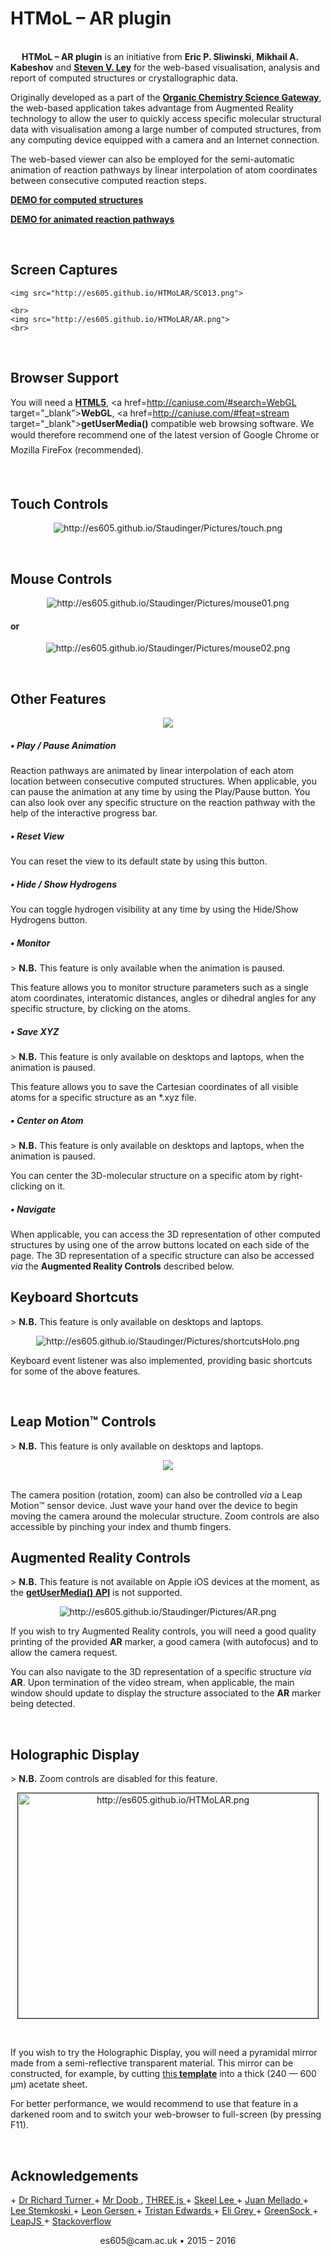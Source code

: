 <h1>HTMoL &#150; AR plugin</h1>

<br>
&emsp; <b>HTMoL &#150; AR plugin</b> is an initiative from <b>Eric P. Sliwinski</b>, <b>Mikhail A. Kabeshov</b> and <a href=http://www.leygroup.ch.cam.ac.uk/steve-ley target=&quot;_blank&quot;><strong>Steven V. Ley</strong></a>
for the web-based visualisation, analysis and report of computed structures or crystallographic data.

Originally developed as a part of the <a href=http://www.leygroup.ch.cam.ac.uk/research/science-gateway target=&quot;_blank&quot;><b>Organic Chemistry Science Gateway</b></a>,
the web-based application takes advantage from Augmented Reality technology to allow the user to quickly access specific molecular structural data with visualisation among a large number of computed structures,
from any computing device equipped with a camera and an Internet connection.

The web-based viewer can also be employed for the semi-automatic animation of reaction pathways by linear interpolation of atom coordinates between consecutive computed reaction steps.
<br>

<a href=https://es605.github.io/Staudinger/Viewer target=&quot;_blank&quot;><strong>DEMO for computed structures</strong></a>

<a href=https://es605.github.io/Staudinger/ target=&quot;_blank&quot;><strong>DEMO for animated reaction pathways</strong></a>

<br>
<h2>Screen Captures</h2>

<p align="center">

    <img src="http://es605.github.io/HTMoLAR/SC013.png">

    <br>
    <img src="http://es605.github.io/HTMoLAR/AR.png">
    <br>
</p>
<br>


<h2>Browser Support</h2>

You will need a <a href=https://developer.mozilla.org/en-US/docs/Web/Guide/HTML/HTML5 target=&quot;_blank&quot;><strong>HTML5</strong></a>, <a href=http://caniuse.com/#search=WebGL target=&quot;_blank&quot;><strong>WebGL</strong></a>, <a href=http://caniuse.com/#feat=stream target=&quot;_blank&quot;><strong>getUserMedia()</strong></a> compatible web browsing software. We would therefore recommend one of the latest version of Google Chrome&#153; or Mozilla FireFox&#153; (recommended).

<br>
<h2>Touch Controls</h2>

<p align="center">
    <img src="http://es605.github.io/Staudinger/svg/touch.svg" alt="http://es605.github.io/Staudinger/Pictures/touch.png">
</p>

<br>
<h2>Mouse Controls</h2>

<p align="center">
    <img src="http://es605.github.io/Staudinger/svg/mouse01.svg" alt="http://es605.github.io/Staudinger/Pictures/mouse01.png">
</p>

<h4>or</h4>

<p align="center">
    <img src="http://es605.github.io/Staudinger/svg/mouse02.svg" alt="http://es605.github.io/Staudinger/Pictures/mouse02.png">
</p>

<br>
<h2>Other Features</h2>

<p align="center">
    <img src="http://es605.github.io/Staudinger/Pictures/featuresHolo.png">
</p>

<h5>&bull; Play / Pause Animation</h5>
Reaction pathways are animated by linear interpolation of each atom location between consecutive computed structures. When applicable, you can pause the animation at any time by using the Play/Pause button. You can also look over any specific structure on the reaction pathway with the help of the interactive progress bar.

<h5>&bull; Reset View</h5>
You can reset the view to its default state by using this button.

<h5>&bull; Hide / Show Hydrogens</h5>
You can toggle hydrogen visibility at any time by using the Hide/Show Hydrogens button.

<h5>&bull; Monitor</h5>
> <strong>N.B.</strong>   This feature is only available when the animation is paused.

This feature allows you to monitor structure parameters such as a single atom coordinates, interatomic distances, angles or dihedral angles for any specific structure, by clicking on the atoms.

<h5>&bull; Save XYZ</h5>
> <strong>N.B.</strong>   This feature is only available on desktops and laptops, when the animation is paused.

This feature allows you to save the Cartesian coordinates of all visible atoms for a specific structure as an *.xyz file.

<h5>&bull; Center on Atom</h5>
> <strong>N.B.</strong>   This feature is only available on desktops and laptops, when the animation is paused.

You can center the 3D-molecular structure on a specific atom by right-clicking on it.

<h5>&bull; Navigate</h5>
When applicable, you can access the 3D representation of other computed structures by using one of the arrow buttons located on each side of the page. The 3D representation of a specific structure can also be accessed
<i>via</i> the  <strong>Augmented Reality Controls</strong> described below.

<br>
<h2>Keyboard Shortcuts</h2>
> <strong>N.B.</strong>   This feature is only available on desktops and laptops.

<p align="center">
    <img src="http://es605.github.io/Staudinger/svg/shortcutsHolo.svg" alt="http://es605.github.io/Staudinger/Pictures/shortcutsHolo.png">
</p>

Keyboard event listener was also implemented, providing basic shortcuts for some of the above features.

<br>
<h2>Leap Motion&#153 Controls</h2>
> <strong>N.B.</strong>   This feature is only available on desktops and laptops.

<p align="center">
    <img src="http://es605.github.io/HTMoLAR/LeapHandNEW.png">
</p>
<br>
The camera position (rotation, zoom) can also be controlled <i>via</i> a Leap Motion&#153; sensor device. Just wave your hand over the device to begin moving the camera around the molecular structure. Zoom controls are also accessible by pinching your index and thumb fingers.

<br>
<h2>Augmented Reality Controls</h2>
> <strong>N.B.</strong>   This feature is not available on Apple iOS devices at the moment, as the <a href=http://caniuse.com/#feat=stream target=&quot;_blank&quot;><strong>getUserMedia() API</strong></a> is not supported.

<p align="center">
    <img src="http://es605.github.io/Staudinger/svg/AR.svg" alt="http://es605.github.io/Staudinger/Pictures/AR.png">
</p>

If you wish to try Augmented Reality controls, you will need a good quality printing of the provided <strong>AR</strong> marker, a good camera (with autofocus) and to allow the camera request.

You can also navigate to the 3D representation of a specific structure <i>via</i> <strong>AR</strong>.
Upon termination of the video stream, when applicable, the main window should update to display the structure associated to the <strong>AR</strong> marker being detected.

<br>
<h2>Holographic Display</h2>
> <strong>N.B.</strong>   Zoom controls are disabled for this feature.

<br>

<p align="center">
    <a href="http://www.youtube.com/watch?feature=player_embedded&v=3U3e2PEFNzA" target="_blank"><img src="http://img.youtube.com/vi/3U3e2PEFNzA/0.jpg"alt="http://es605.github.io/HTMoLAR.png" width="480" height="360" border="1" /></a>
</p>
<br>

If you wish to try the Holographic Display, you will need a pyramidal mirror made from a semi-reflective transparent material. This mirror can be constructed, for example, by cutting <a href=http://es605.github.io/Staudinger/Markers/TemplateA4.pdf target=&quot;_blank&quot;> this<strong> template</strong></a> into a thick (240 &#8212; 600 &#181;m) acetate sheet.

For better performance, we would recommend to use that feature in a darkened room and to switch your web-browser to full-screen (by pressing F11).

<br>

<h2>Acknowledgements</h2>
+   <a href=http://www.leygroup.ch.cam.ac.uk/group-members/support-staff/dr-richard-turner target=&quot;_blank&quot;> Dr Richard Turner </a>
+   <a href=https://github.com/mrdoob target=&quot;_blank&quot;> Mr Doob </a>, <a href=http://threejs.org target=&quot;_blank&quot;> THREE.js </a>
+   <a href=http://cg.skeelogy.com target=&quot;_blank&quot;> Skeel Lee </a>
+   <a href=https://github.com/jcmellado target=&quot;_blank&quot;> Juan Mellado </a>
+   <a href=https://stemkoski.github.io/Three.js/ target=&quot;_blank&quot;> Lee Stemkoski </a>
+   <a href=https://github.com/leongersen target=&quot;_blank&quot;> Leon Gersen </a>
+   <a href=http://github.com/t4t5/ target=&quot;_blank&quot;> Tristan Edwards </a>
+   <a href=https://github.com/eligrey/ target=&quot;_blank&quot;> Eli Grey </a>
+   <a href=http://greensock.com target=&quot;_blank&quot;> GreenSock </a>
+   <a href=http://github.com/leapmotion/ target=&quot;_blank&quot;> LeapJS </a>
+   <a href=http://stackoverflow.com/ target=&quot;_blank&quot;> Stackoverflow </a>

<p align="center">
    <span>es605@cam.ac.uk</span> &bull; 2015 &#150; 2016
</p>
